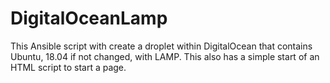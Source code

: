 # DigitalOceanLamp
This Ansible script with create a droplet within DigitalOcean that contains Ubuntu, 18.04 if not changed, with LAMP. This also has a simple start of an HTML script to start a page. 
